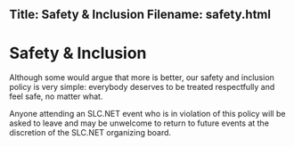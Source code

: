 Title: Safety & Inclusion
Filename: safety.html
---
# Safety & Inclusion

Although some would argue that more is better, our safety and inclusion policy
is very simple: everybody deserves to be treated respectfully and feel safe,
no matter what.

Anyone attending an SLC.NET event who is in violation of this policy will be
asked to leave and may be unwelcome to return to future events at the
discretion of the SLC.NET organizing board.
